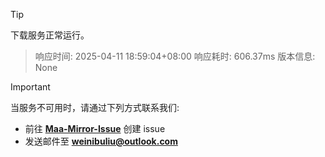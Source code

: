 > [!TIP]
下载服务正常运行。


> 响应时间: 2025-04-11 18:59:04+08:00
> 响应耗时: 606.37ms
> 版本信息: None

> [!IMPORTANT]
> 当服务不可用时，请通过下列方式联系我们: 
> - 前往 **[Maa-Mirror-Issue](https://github.com/MaaMirror/Maa-Mirror-Issue/issues)** 创建 issue
> - 发送邮件至 **<a href="mailto:weinibuliu@outlook.com">weinibuliu@outlook.com</a>**
